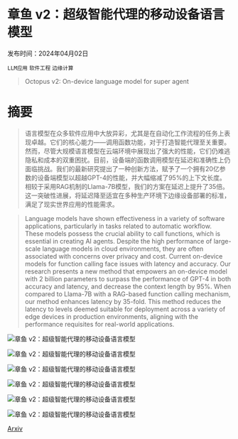 # 章鱼 v2：超级智能代理的移动设备语言模型

发布时间：2024年04月02日

`LLM应用` `软件工程` `边缘计算`

> Octopus v2: On-device language model for super agent

# 摘要

> 语言模型在众多软件应用中大放异彩，尤其是在自动化工作流程的任务上表现卓越。它们的核心能力——调用函数功能，对于打造智能代理至关重要。然而，尽管大规模语言模型在云端环境中展现出了强大的性能，它们仍难逃隐私和成本的双重困扰。目前，设备端的函数调用模型在延迟和准确性上仍面临挑战。我们的最新研究提出了一种创新方法，赋予了一个拥有20亿参数的设备端模型以超越GPT-4的性能，并大幅缩减了95%的上下文长度。相较于采用RAG机制的Llama-7B模型，我们的方案在延迟上提升了35倍。这一突破性进展，将延迟降至适宜在多种生产环境下边缘设备部署的标准，满足了现实世界应用的性能需求。

> Language models have shown effectiveness in a variety of software applications, particularly in tasks related to automatic workflow. These models possess the crucial ability to call functions, which is essential in creating AI agents. Despite the high performance of large-scale language models in cloud environments, they are often associated with concerns over privacy and cost. Current on-device models for function calling face issues with latency and accuracy. Our research presents a new method that empowers an on-device model with 2 billion parameters to surpass the performance of GPT-4 in both accuracy and latency, and decrease the context length by 95\%. When compared to Llama-7B with a RAG-based function calling mechanism, our method enhances latency by 35-fold. This method reduces the latency to levels deemed suitable for deployment across a variety of edge devices in production environments, aligning with the performance requisites for real-world applications.

![章鱼 v2：超级智能代理的移动设备语言模型](../../../paper_images/2404.01744/tool-usage.png)

![章鱼 v2：超级智能代理的移动设备语言模型](../../../paper_images/2404.01744/x1.png)

![章鱼 v2：超级智能代理的移动设备语言模型](../../../paper_images/2404.01744/x2.png)

![章鱼 v2：超级智能代理的移动设备语言模型](../../../paper_images/2404.01744/x3.png)

![章鱼 v2：超级智能代理的移动设备语言模型](../../../paper_images/2404.01744/x4.png)

![章鱼 v2：超级智能代理的移动设备语言模型](../../../paper_images/2404.01744/x5.png)

[Arxiv](https://arxiv.org/abs/2404.01744)